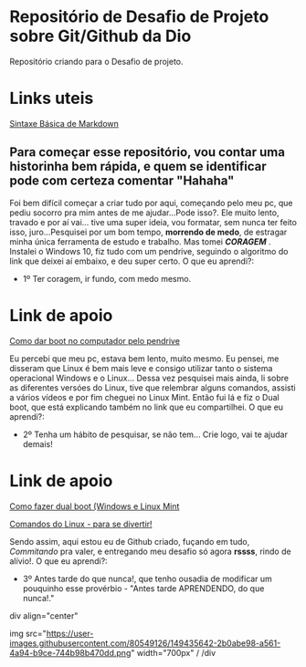 # Repositório de Desafio de Projeto sobre Git/Github da Dio
Repositório criando para o Desafio de projeto.

# Links uteis
[Sintaxe Básica de Markdown](https://www.markdownguide.org/basic-syntax/)


## Para começar esse repositório, vou contar uma historinha bem rápida, e quem se identificar pode com certeza comentar **"Hahaha"**

Foi bem difícil começar a criar tudo por aqui, começando pelo meu pc, que pediu socorro pra mim antes de me ajudar...Pode isso?.
Ele muito lento, travado e por aí vai... tive uma super ideia, vou formatar, sem nunca ter feito isso, juro...Pesquisei por um bom tempo, **morrendo de medo**, de estragar minha única ferramenta de estudo e trabalho. Mas tomei **_CORAGEM_**  . Instalei o Windows 10, fiz tudo com um pendrive, seguindo o algoritmo do link que deixei aí embaixo, e deu super certo. O que eu aprendi?:

- 1º Ter coragem, ir fundo, com medo mesmo. 

 # Link de apoio 
 [Como dar boot no computador pelo pendrive](https://tecnoblog.net/responde/boot-pen-drive-windows-mac/)
 
 Eu percebi que meu pc, estava bem lento, muito mesmo. Eu pensei, me disseram que Linux é bem mais leve e consigo utilizar tanto o sistema operacional Windows e o Linux... Dessa vez pesquisei mais ainda, li sobre as diferentes versóes do Linux, tive que relembrar alguns comandos, assisti a vários vídeos e por fim cheguei no Linux Mint. Então fui lá e fiz o Dual boot, que está explicando também no link que eu compartilhei. O que eu aprendi?:
 
 - 2º Tenha um hábito de pesquisar, se não tem... Crie logo, vai te ajudar demais!
 
 
 # Link de apoio 
 [Como fazer dual boot (Windows e Linux Mint](https://www.topgadget.com.br/howto/linux/como-instalar-o-linux-mint.htm)
 
 [Comandos do Linux - para se divertir! ](https://www.linuxpro.com.br/dl/guia_500_comandos_Linux.pdf)
 
Sendo assim, aqui estou eu de Github criado, fuçando em tudo, _Commitando_ pra valer, e entregando meu desafio só agora **rssss**, rindo de alívio!. O que eu aprendi?: 

- 3º Antes tarde do que nunca!, que tenho ousadia de modificar um pouquinho esse provérbio - "Antes tarde APRENDENDO, do que nunca!."


div align="center"

img src="https://user-images.githubusercontent.com/80549126/149435642-2b0abe98-a561-4a94-b9ce-744b98b470dd.png" width="700px" /
/div







 
 
 

